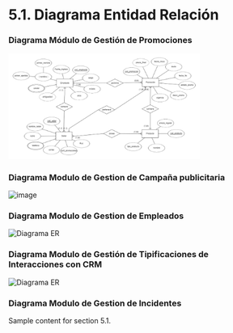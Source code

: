 # 5.1. Diagrama Entidad Relación
### Diagrama Módulo de Gestión de Promociones

<img src="./modelado_1.png" alt="Modelado inicial" style="width: 75%; height: auto;" />

### Diagrama Modulo de Gestion de Campaña publicitaria
![image](https://github.com/user-attachments/assets/4c4e0d66-3cf8-49cc-bee6-5412ce69709f)



### Diagrama Modulo de Gestion de Empleados
![Diagrama ER](https://github.com/user-attachments/assets/f1a02897-76d2-44fc-be66-b786b641b709)

### Diagrama Modulo de Gestión de Tipificaciones de Interacciones con CRM
![Diagrama ER](https://github.com/user-attachments/assets/3de2d6da-d423-4c46-9534-fce7faebb515)



### Diagrama Modulo de Gestion de Incidentes



Sample content for section 5.1.
